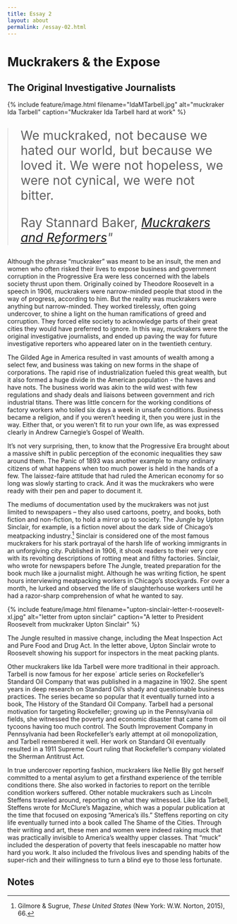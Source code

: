 ```yaml
---
title: Essay 2
layout: about
permalink: /essay-02.html
---
```


   

# Muckrakers & the Expose



## The Original Investigative Journalists

{% include feature/image.html filename="IdaMTarbell.jpg" alt="muckraker Ida Tarbell" caption="Muckraker Ida Tarbell hard at work" %}  


<blockquote class="blockquote pt-3 pb-5" style="font-size: 1.75rem; margin-left: auto; margin-right: auto; max-width: 650px;">
  <p class="mb-0">We muckraked, not because we hated our world, but because we loved it. We were not hopeless, we were not cynical, we were not bitter.</p>
  <footer class="blockquote-footer text-right">Ray Stannard Baker, <cite title="Source Title"><a href="https://www.shmoop.com/muckrakers-reformers/quotes.html" target="_blank" rel="noopener">Muckrakers and Reformers</a>"</cite></footer>
</blockquote>

Although the phrase “muckraker” was meant to be an insult, the men and women who often risked their lives to expose business and government corruption in the Progressive Era were less concerned with the labels society thrust upon them. Originally coined by Theodore Roosevelt in a speech in 1906, muckrakers were narrow-minded people that stood in the way of progress, according to him. But the reality was muckrakers were anything but narrow-minded. They worked tirelessly, often going undercover, to shine a light on the human ramifications of greed and corruption. They forced elite society to acknowledge parts of their great cities they would have preferred to ignore. In this way, muckrakers were the original investigative journalists, and ended up paving the way for future investigative reporters who appeared later on in the twentieth century.

The Gilded Age in America resulted in vast amounts of wealth among a select few, and business was taking on new forms in the shape of corporations. The rapid rise of industrialization fueled this great wealth, but it also formed a huge divide in the American population - the haves and have nots. The business world was akin to the wild west with few regulations and shady deals and liaisons between government and rich industrial titans. There was little concern for the working conditions of factory workers who toiled six days a week in unsafe conditions. Business became a religion, and if you weren’t heeding it, then you were just in the way. Either that, or you weren’t fit to run your own life, as was expressed clearly in Andrew Carnegie’s Gospel of Wealth. 

It’s not very surprising, then, to know that the Progressive Era brought about a massive shift in public perception of the economic inequalities they saw around them. The Panic of 1893 was another example to many ordinary citizens of what happens when too much power is held in the hands of a few. The laissez-faire attitude that had ruled the American economy for so long was slowly starting to crack. And it was the muckrakers who were ready with their pen and paper to document it. 

The mediums of documentation used by the muckrakers was not just limited to newspapers – they also used cartoons, poetry, and books, both fiction and non-fiction, to hold a mirror up to society. The Jungle by Upton Sinclair, for example, is a fiction novel about the dark side of Chicago’s meatpacking industry.[^1] Sinclair is considered one of the most famous muckrakers for his stark portrayal of the harsh life of working immigrants in an unforgiving city. Published in 1906, it shook readers to their very core with its revolting descriptions of rotting meat and filthy factories. Sinclair, who wrote for newspapers before The Jungle, treated preparation for the book much like a journalist might. Although he was writing fiction, he spent hours interviewing meatpacking workers in Chicago’s stockyards. For over a month, he lurked and observed the life of slaughterhouse workers until he had a razor-sharp comprehension of what he wanted to say. 

{% include feature/image.html filename="upton-sinclair-letter-t-roosevelt-xl.jpg" alt="letter from upton sinclair" caption="A letter to President Roosevelt from muckraker Upton Sinclair" %} 

The Jungle resulted in massive change, including the Meat Inspection Act and Pure Food and Drug Act. In the letter above, Upton Sinclair wrote to Roosevelt showing his support for inspectors in the meat packing plants.

Other muckrakers like Ida Tarbell were more traditional in their approach. Tarbell is now famous for her expose´ article series on Rockefeller’s Standard Oil Company that was published in a magazine in 1902. She spent years in deep research on Standard Oil’s shady and questionable business practices. The series became so popular that it eventually turned into a book, The History of the Standard Oil Company. Tarbell had a personal motivation for targeting Rockefeller; growing up in the Pennsylvania oil fields, she witnessed the poverty and economic disaster that came from oil tycoons having too much control. The South Improvement Company in Pennsylvania had been Rockefeller’s early attempt at oil monopolization, and Tarbell remembered it well. Her work on Standard Oil eventually resulted in a 1911 Supreme Court ruling that Rockefeller’s company violated the Sherman Antitrust Act. 

In true undercover reporting fashion, muckrakers like Nellie Bly got herself committed to a mental asylum to get a firsthand experience of the terrible conditions there. She also worked in factories to report on the terrible condition workers suffered. Other notable muckrakers such as Lincoln Steffens traveled around, reporting on what they witnessed. Like Ida Tarbell, Steffens wrote for McClure’s Magazine, which was a popular publication at the time that focused on exposing “America’s ills.” Steffens reporting on city life eventually turned into a book called The Shame of the Cities. Through their writing and art, these men and women were indeed raking muck that was practically invisible to America’s wealthy upper classes. That “muck” included the desperation of poverty that feels inescapable no matter how hard you work. It also included the frivolous lives and spending habits of the super-rich and their willingness to turn a blind eye to those less fortunate. 

## Notes
[^1]: Gilmore & Sugrue, *These United States* (New York: W.W. Norton, 2015), 66.
